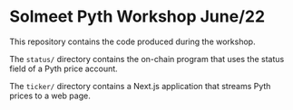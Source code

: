 # Solmeet Pyth Workshop June/22

This repository contains the code produced during the workshop.

The `status/`
directory contains the on-chain program that uses the status field of a Pyth
price account.

The `ticker/` directory contains a Next.js application that
streams Pyth prices to a web page.
